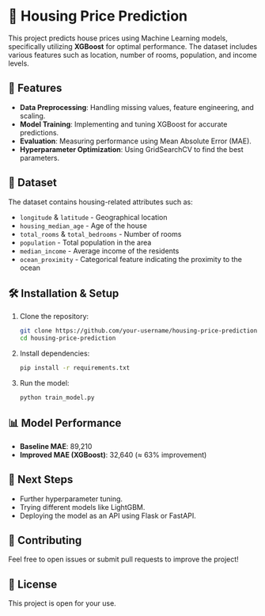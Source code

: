 # 🏡 Housing Price Prediction

This project predicts house prices using Machine Learning models, specifically utilizing **XGBoost** for optimal performance. The dataset includes various features such as location, number of rooms, population, and income levels.

## 📌 Features
- **Data Preprocessing**: Handling missing values, feature engineering, and scaling.
- **Model Training**: Implementing and tuning XGBoost for accurate predictions.
- **Evaluation**: Measuring performance using Mean Absolute Error (MAE).
- **Hyperparameter Optimization**: Using GridSearchCV to find the best parameters.

## 📂 Dataset
The dataset contains housing-related attributes such as:
- `longitude` & `latitude` - Geographical location
- `housing_median_age` - Age of the house
- `total_rooms` & `total_bedrooms` - Number of rooms
- `population` - Total population in the area
- `median_income` - Average income of the residents
- `ocean_proximity` - Categorical feature indicating the proximity to the ocean

## 🛠 Installation & Setup
1. Clone the repository:
   ```bash
   git clone https://github.com/your-username/housing-price-prediction.git
   cd housing-price-prediction
   ```
2. Install dependencies:
   ```bash
   pip install -r requirements.txt
   ```
3. Run the model:
   ```bash
   python train_model.py
   ```

## 📊 Model Performance
- **Baseline MAE**: 89,210
- **Improved MAE (XGBoost)**: 32,640 (≈ 63% improvement)

## 🚀 Next Steps
- Further hyperparameter tuning.
- Trying different models like LightGBM.
- Deploying the model as an API using Flask or FastAPI.

## 🤝 Contributing
Feel free to open issues or submit pull requests to improve the project!

## 📜 License
This project is open for your use.

